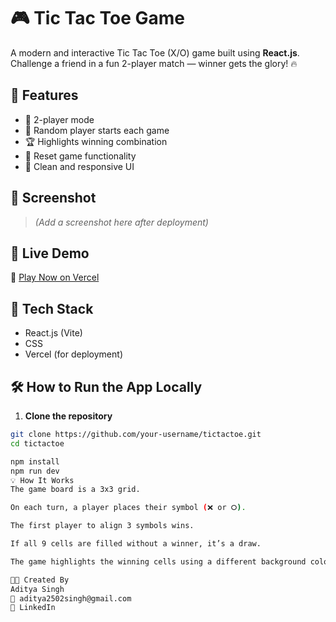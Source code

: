 # 🎮 Tic Tac Toe Game

A modern and interactive Tic Tac Toe (X/O) game built using **React.js**. Challenge a friend in a fun 2-player match — winner gets the glory! 🔥

## 🌟 Features

- 🎯 2-player mode  
- 🔀 Random player starts each game  
- 🏆 Highlights winning combination  
- 🔁 Reset game functionality  
- 🎨 Clean and responsive UI  

## 📸 Screenshot

> *(Add a screenshot here after deployment)*

## 🚀 Live Demo

🔗 [Play Now on Vercel](https://your-vercel-app-link.vercel.app)

## 🧰 Tech Stack

- React.js (Vite)  
- CSS  
- Vercel (for deployment)  

## 🛠️ How to Run the App Locally

1. **Clone the repository**

```bash
git clone https://github.com/your-username/tictactoe.git
cd tictactoe

npm install
npm run dev
💡 How It Works
The game board is a 3x3 grid.

On each turn, a player places their symbol (❌ or ⭘).

The first player to align 3 symbols wins.

If all 9 cells are filled without a winner, it’s a draw.

The game highlights the winning cells using a different background color.

👨‍💻 Created By
Aditya Singh
📧 aditya2502singh@gmail.com
🔗 LinkedIn
